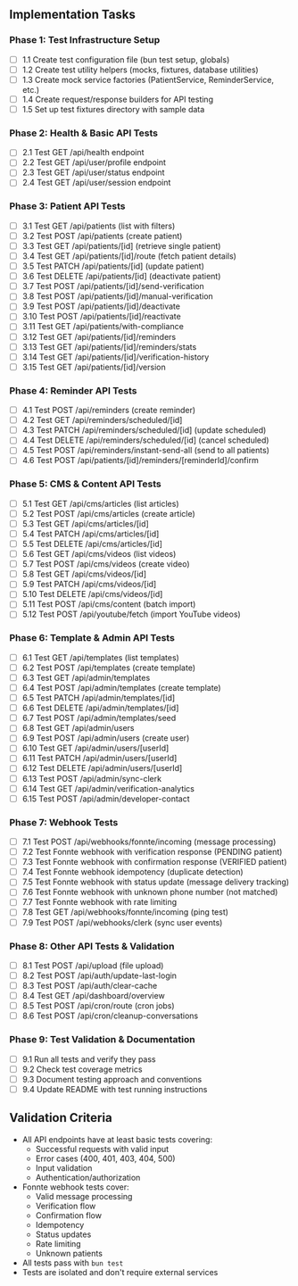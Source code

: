 ## Implementation Tasks

### Phase 1: Test Infrastructure Setup
- [ ] 1.1 Create test configuration file (bun test setup, globals)
- [ ] 1.2 Create test utility helpers (mocks, fixtures, database utilities)
- [ ] 1.3 Create mock service factories (PatientService, ReminderService, etc.)
- [ ] 1.4 Create request/response builders for API testing
- [ ] 1.5 Set up test fixtures directory with sample data

### Phase 2: Health & Basic API Tests
- [ ] 2.1 Test GET /api/health endpoint
- [ ] 2.2 Test GET /api/user/profile endpoint
- [ ] 2.3 Test GET /api/user/status endpoint
- [ ] 2.4 Test GET /api/user/session endpoint

### Phase 3: Patient API Tests
- [ ] 3.1 Test GET /api/patients (list with filters)
- [ ] 3.2 Test POST /api/patients (create patient)
- [ ] 3.3 Test GET /api/patients/[id] (retrieve single patient)
- [ ] 3.4 Test GET /api/patients/[id]/route (fetch patient details)
- [ ] 3.5 Test PATCH /api/patients/[id] (update patient)
- [ ] 3.6 Test DELETE /api/patients/[id] (deactivate patient)
- [ ] 3.7 Test POST /api/patients/[id]/send-verification
- [ ] 3.8 Test POST /api/patients/[id]/manual-verification
- [ ] 3.9 Test POST /api/patients/[id]/deactivate
- [ ] 3.10 Test POST /api/patients/[id]/reactivate
- [ ] 3.11 Test GET /api/patients/with-compliance
- [ ] 3.12 Test GET /api/patients/[id]/reminders
- [ ] 3.13 Test GET /api/patients/[id]/reminders/stats
- [ ] 3.14 Test GET /api/patients/[id]/verification-history
- [ ] 3.15 Test GET /api/patients/[id]/version

### Phase 4: Reminder API Tests
- [ ] 4.1 Test POST /api/reminders (create reminder)
- [ ] 4.2 Test GET /api/reminders/scheduled/[id]
- [ ] 4.3 Test PATCH /api/reminders/scheduled/[id] (update scheduled)
- [ ] 4.4 Test DELETE /api/reminders/scheduled/[id] (cancel scheduled)
- [ ] 4.5 Test POST /api/reminders/instant-send-all (send to all patients)
- [ ] 4.6 Test POST /api/patients/[id]/reminders/[reminderId]/confirm

### Phase 5: CMS & Content API Tests
- [ ] 5.1 Test GET /api/cms/articles (list articles)
- [ ] 5.2 Test POST /api/cms/articles (create article)
- [ ] 5.3 Test GET /api/cms/articles/[id]
- [ ] 5.4 Test PATCH /api/cms/articles/[id]
- [ ] 5.5 Test DELETE /api/cms/articles/[id]
- [ ] 5.6 Test GET /api/cms/videos (list videos)
- [ ] 5.7 Test POST /api/cms/videos (create video)
- [ ] 5.8 Test GET /api/cms/videos/[id]
- [ ] 5.9 Test PATCH /api/cms/videos/[id]
- [ ] 5.10 Test DELETE /api/cms/videos/[id]
- [ ] 5.11 Test POST /api/cms/content (batch import)
- [ ] 5.12 Test POST /api/youtube/fetch (import YouTube videos)

### Phase 6: Template & Admin API Tests
- [ ] 6.1 Test GET /api/templates (list templates)
- [ ] 6.2 Test POST /api/templates (create template)
- [ ] 6.3 Test GET /api/admin/templates
- [ ] 6.4 Test POST /api/admin/templates (create template)
- [ ] 6.5 Test PATCH /api/admin/templates/[id]
- [ ] 6.6 Test DELETE /api/admin/templates/[id]
- [ ] 6.7 Test POST /api/admin/templates/seed
- [ ] 6.8 Test GET /api/admin/users
- [ ] 6.9 Test POST /api/admin/users (create user)
- [ ] 6.10 Test GET /api/admin/users/[userId]
- [ ] 6.11 Test PATCH /api/admin/users/[userId]
- [ ] 6.12 Test DELETE /api/admin/users/[userId]
- [ ] 6.13 Test POST /api/admin/sync-clerk
- [ ] 6.14 Test GET /api/admin/verification-analytics
- [ ] 6.15 Test POST /api/admin/developer-contact

### Phase 7: Webhook Tests
- [ ] 7.1 Test POST /api/webhooks/fonnte/incoming (message processing)
- [ ] 7.2 Test Fonnte webhook with verification response (PENDING patient)
- [ ] 7.3 Test Fonnte webhook with confirmation response (VERIFIED patient)
- [ ] 7.4 Test Fonnte webhook idempotency (duplicate detection)
- [ ] 7.5 Test Fonnte webhook with status update (message delivery tracking)
- [ ] 7.6 Test Fonnte webhook with unknown phone number (not matched)
- [ ] 7.7 Test Fonnte webhook with rate limiting
- [ ] 7.8 Test GET /api/webhooks/fonnte/incoming (ping test)
- [ ] 7.9 Test POST /api/webhooks/clerk (sync user events)

### Phase 8: Other API Tests & Validation
- [ ] 8.1 Test POST /api/upload (file upload)
- [ ] 8.2 Test POST /api/auth/update-last-login
- [ ] 8.3 Test POST /api/auth/clear-cache
- [ ] 8.4 Test GET /api/dashboard/overview
- [ ] 8.5 Test POST /api/cron/route (cron jobs)
- [ ] 8.6 Test POST /api/cron/cleanup-conversations

### Phase 9: Test Validation & Documentation
- [ ] 9.1 Run all tests and verify they pass
- [ ] 9.2 Check test coverage metrics
- [ ] 9.3 Document testing approach and conventions
- [ ] 9.4 Update README with test running instructions

## Validation Criteria
- All API endpoints have at least basic tests covering:
  - Successful requests with valid input
  - Error cases (400, 401, 403, 404, 500)
  - Input validation
  - Authentication/authorization
- Fonnte webhook tests cover:
  - Valid message processing
  - Verification flow
  - Confirmation flow
  - Idempotency
  - Status updates
  - Rate limiting
  - Unknown patients
- All tests pass with `bun test`
- Tests are isolated and don't require external services
